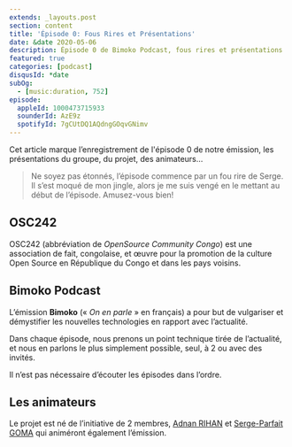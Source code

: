 ```yaml
---
extends: _layouts.post
section: content
title: 'Épisode 0: Fous Rires et Présentations'
date: &date 2020-05-06
description: Épisode 0 de Bimoko Podcast, fous rires et présentations
featured: true
categories: [podcast]
disqusId: *date
subOg:
  - [music:duration, 752]
episode:
  appleId: 1000473715933
  sounderId: AzE9z
  spotifyId: 7gCUtDQ1AQdngGOqvGNimv
---
```


Cet article marque l’enregistrement de l'épisode 0 de notre émission, les présentations du groupe, du projet, des animateurs…<!-- more -->

> Ne soyez pas étonnés, l’épisode commence par un fou rire de Serge. Il s’est moqué de mon jingle, alors je me suis vengé en le mettant au début de l’épisode. Amusez-vous bien!


## OSC242

OSC242 (abbréviation de *OpenSource Community Congo*) est une association de fait, congolaise, et œuvre pour la promotion de la culture Open Source en République du Congo et dans les pays voisins.


## Bimoko Podcast

L’émission **Bimoko** (« *On en parle* » en français) a pour but de vulgariser et démystifier les nouvelles technologies en rapport avec l’actualité.

Dans chaque épisode, nous prenons un point technique tirée de l’actualité, et nous en parlons le plus simplement possible, seul, à 2 ou avec des invités.

Il n’est pas nécessaire d’écouter les épisodes dans l’ordre.


## Les animateurs

Le projet est né de l’initiative de 2 membres, [Adnan RIHAN](https://adnan.rihan.cg) et [Serge-Parfait GOMA](https://www.facebook.com/sergeparfait.goma) qui animéront également l’émission.
